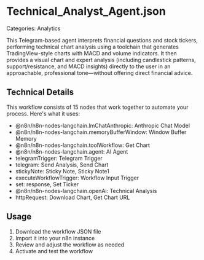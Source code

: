 # Technical_Analyst_Agent.json

Categories: Analytics

This Telegram-based agent interprets financial questions and stock tickers, performing technical chart analysis using a toolchain that generates TradingView-style charts with MACD and volume indicators. It then provides a visual chart and expert analysis (including candlestick patterns, support/resistance, and MACD insights) directly to the user in an approachable, professional tone—without offering direct financial advice.

## Technical Details

This workflow consists of 15 nodes that work together to automate your process. Here's what it uses:

- @n8n/n8n-nodes-langchain.lmChatAnthropic: Anthropic Chat Model
- @n8n/n8n-nodes-langchain.memoryBufferWindow: Window Buffer Memory
- @n8n/n8n-nodes-langchain.toolWorkflow: Get Chart
- @n8n/n8n-nodes-langchain.agent: AI Agent
- telegramTrigger: Telegram Trigger
- telegram: Send Analysis, Send Chart
- stickyNote: Sticky Note, Sticky Note1
- executeWorkflowTrigger: Workflow Input Trigger
- set: response, Set Ticker
- @n8n/n8n-nodes-langchain.openAi: Technical Analysis
- httpRequest: Download Chart, Get Chart URL

## Usage

1. Download the workflow JSON file
2. Import it into your n8n instance
3. Review and adjust the workflow as needed
4. Activate and test the workflow

